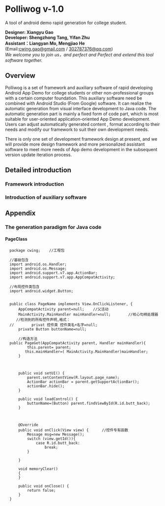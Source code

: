 # Polliwog v-1.0
A tool of android demo rapid generation for college student.   
   
**Designer: Xiangyu Gao  
Developer: Shengzhong Tang, Yifan Zhu  
Assistant：Liangyan Mo, Mengjiao He**  
(Email:cwing.gao@gmail.com / 302787376@qq.com)  
*We welcome you to join us，and perfect and Perfect and extend this tool software together.*

  
## Overview   
Polliwog is a set of framework and auxiliary software of rapid developing Android App Demo for college students or other non-professional groups with a certain computer foundation. This auxiliary software need be combined with Android Studio (From Google) software. It can realize the automatic generation from visual interface development to Java code. The automatic generation part is mainly a fixed form of code part, which is most suitable for user-oriented application-oriented App Demo development. Users can adjust automatically generated content , format according to their needs and modify our framework to suit their own development needs.

There is only one set of development framework design at present, and we will provide more design framework and more personalized assistant software to meet more needs of App demo development in the subsequent version update iteration process.

  
  
## Detailed introduction  


### Framework introduction

### Introduction of auxiliary software


## Appendix

### The generation paradigm for Java code  

#### PageClass

      package cwing;	//工程包

      //基础包含
      import android.os.Handler;
      import android.os.Message;
      import android.support.v7.app.ActionBar;
      import android.support.v7.app.AppCompatActivity;

      //布局控件类包含
      import android.widget.Button;


      public class PageName implements View.OnClickListener, {
          AppCompatActivity parent=null;	//父活动
          MainActivity.MainHandler mainHandler=null;		//核心句柄处理器
         //检测到的所有控件声明,格式：
      //		privat 控件类 控件类名+名字=null;
          private Button buttonName=null;

          //构造方法
      public PageGet(AppCompatActivity parent, Handler mainHandler){
              this.parent= parent;
             this.mainHandler=( MainActivity.MainHandler)mainHandler;
          }



          public void setUI() {
              parent.setContentView(R.layout.page_name);
              ActionBar actionBar = parent.getSupportActionBar();
              actionBar.hide();
          }

          public void loadControl() {
              buttonName=(Button) parent.findViewById(R.id.butt_back);
          }



          @Override
          public void onClick(View view) {		//控件专有函数
              Message msg=new Message();
              switch (view.getId()){
                  case R.id.butt_back:
                      break;
              }

          }

          void memoryClear()
          {
          }

          public void onClose() {
              return false;
          }
      }




